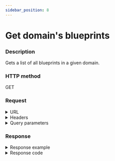 ```yaml
---
sidebar_position: 8
---
```


# Get domain's blueprints

### Description

Gets a list of all blueprints in a given domain.

### HTTP method

GET

### Request

<details>
<summary>URL</summary>

```javascript
http://{Admin API IP}:{port#}/api/v1/domains/{id}/blueprints
```
</details>

<details>
<summary>Headers</summary>

Example header format:

`Authorization: Basic <authorization token returned from the login method>`

`Content-Type: application/json`

| Parameter | Description/Comments |
| --- | --- |
| ID | (string) Domain's ID. Can be retrieved via [Get all domains](https://help.quali.com/Online%20Help/0.0/Portal/Content/API/RefGuides/RM-API/admin-api-get-all-domains.htm).|
</details>

<details>
<summary >Query parameters</summary>

| Parameter | Description/Comments |
| --- | --- |
| paginationProperties.limit | (integer) Number of results to return per page. Can retrieve up to 250 results per page. Default if unspecified: 50. Optional. <br/>
  Default value : 50 |
| paginationProperties.sort-by | (string) Field to use to sort the results. <br/> Default value : Name |
| paginationProperties.sort-order | (integer) 1 for ascending, -1 for descending. Defaults to ascending. Optional. <br/> Default value : 1 |
| paginationProperties.cursor | (string) When paging, the response will include a cursor field. Use the cursor to get next set of results. Optional. |
| paginationProperties.filter | (string) String to use to filter for domains containing this string. For example: "lab" would return lab1, testlab, olabo. Optional. |
</details>

### Response
<details>
<summary>Response example</summary>

```javascript
{
    "Blueprints": [
        {
            "Alias": "Azure test",
            "CreatorName": "hezsys",
            "EnableSandboxSave": true,
            "topologyType": "Regular",
            "topologyState": "Pending",
            "BaseTopology": null,
            "ParentId": "942e2ff1-23b6-4d22-852a-3068380b80f4",
            "Name": "Azure test",
            "Description": "Blueprint with preconfigured setup & teardown processes.Deploys Apps and resolves connections on Setup, and deletes App VMs on Teardown",
            "Type": "Topology",
            "ModificationDate": "2022-02-14T14:48:08",
            "CreateDate": "2022-02-14T10:43:52",
            "Version": 6,
            "Id": "d3e496b5-1426-4607-a72e-3a696549f35c"
        },
        {
            "Alias": "New York",
            "CreatorName": "hez",
            "EnableSandboxSave": true,
            "topologyType": "Regular",
            "topologyState": "Pending",
            "BaseTopology": null,
            "ParentId": "942e2ff1-23b6-4d22-852a-3068380b80f4",
            "Name": "New York",
            "Description": "Blueprint with preconfigured setup & teardown processes.Deploys Apps and resolves connections on Setup, and deletes App VMs on Teardown",
            "Type": "Topology",
            "ModificationDate": "2023-07-17T04:34:04",
            "CreateDate": "2022-02-13T13:08:25",
            "Version": 25,
            "Id": "6fc4e095-606c-4fcc-9bf3-725dd01b5aa8"
        },
        {
            "Alias": "AWS test",
            "CreatorName": "hezsys",
            "EnableSandboxSave": true,
            "topologyType": "Regular",
            "topologyState": "Pending",
            "BaseTopology": null,
            "ParentId": "942e2ff1-23b6-4d22-852a-3068380b80f4",
            "Name": "AWS test",
            "Description": "Blueprint with preconfigured setup & teardown processes.Deploys Apps and resolves connections on Setup, and deletes App VMs on Teardown",
            "Type": "Topology",
            "ModificationDate": "2022-02-14T10:43:33",
            "CreateDate": "2022-02-14T10:38:41",
            "Version": 5,
            "Id": "54b0f107-14e5-46e8-8ce6-92bb50d55e06"
        },
        {
            "Alias": "vCenter Resource BP",
            "CreatorName": "hez",
            "EnableSandboxSave": true,
            "topologyType": "Regular",
            "topologyState": "Pending",
            "BaseTopology": null,
            "ParentId": "942e2ff1-23b6-4d22-852a-3068380b80f4",
            "Name": "vCenter Resource BP",
            "Description": "Blueprint with preconfigured setup & teardown processes.Deploys Apps and resolves connections on Setup, and deletes App VMs on Teardown",
            "Type": "Topology",
            "ModificationDate": "2022-02-13T13:20:14",
            "CreateDate": "2022-02-13T13:16:30",
            "Version": 6,
            "Id": "ecc31ee9-0a49-4bd4-b36a-c9e6c09698f4"
        }
    ],
    "Cursor": null
}
```
</details>

<details>
<summary>Response code</summary>

```javascript
200 OK
```
</details>
